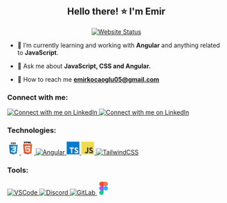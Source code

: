 <h2 align="center">Hello there! ⭐ I'm Emir</h2>

<p align="center">
    <a href="https://www.bilalemirkocaoglu.com/" target="_blank">
        <img src="https://img.shields.io/badge/www.bilalemirkocaoglu.com-Up-brightgreen?style=flat-square" alt="Website Status">
    </a>
</p>

- 👾 I’m currently learning and working with **Angular** and anything related to **JavaScript**.

- 💬  Ask me about **JavaScript, CSS and Angular.**

- 📧  How to reach me **[emirkocaoglu05@gmail.com](mailto:emirkocaoglu05@gmail.com)**

<h3 align="left">Connect with me:</h3>
<p align="left">
<!-- Light Mode -->
<a href="https://www.linkedin.com/in/bilal-emir-kocao%C4%9Flu-375622238/#gh-light-mode-only" target="_blank">
<img src="https://img.shields.io/badge/LinkedIn-3572A5?style=for-the-badge&logo=linkedin&logoColor=white#gh-light-mode-only" alt="Connect with me on LinkedIn">
</a>
<!-- Dark Mode -->
<a href="https://www.linkedin.com/in/bilal-emir-kocao%C4%9Flu-375622238/#gh-dark-mode-only">
<img src="https://img.shields.io/badge/LinkedIn-ffffff?style=for-the-badge&logo=linkedin&logoColor=0690FA#gh-dark-mode-only" alt="Connect with me on LinkedIn">
</a>
</p>

<h3 align="left">Technologies:</h3>
<p align="left">
<a href="https://www.w3schools.com/css/" target="_blank" rel="noopener"> <img src="https://raw.githubusercontent.com/devicons/devicon/master/icons/css3/css3-original-wordmark.svg" alt="CSS3" width="28" height="28"/> </a>
<a href="https://www.w3.org/html/" target="_blank" rel="noopener"> <img src="https://raw.githubusercontent.com/devicons/devicon/master/icons/html5/html5-original-wordmark.svg" alt="HTML5" width="30" height="30"/> </a>
<a href="https://angular.io/" target="_blank" rel="noopener"> <img src="https://angular.io/assets/images/logos/angular/angular.svg" alt="Angular" width="30" height="30"/> </a>
<a href="https://www.typescriptlang.org/" target="_blank" rel="noopener"> <img src="https://raw.githubusercontent.com/devicons/devicon/master/icons/typescript/typescript-original.svg" alt="TypeScript" width="30" height="30"/> </a>
<a href="https://www.javascript.com/" target="_blank" rel="noopener"> <img src="https://raw.githubusercontent.com/devicons/devicon/master/icons/javascript/javascript-original.svg" alt="JavaScript" width="30" height="30"/> </a>
<a href="https://tailwindcss.com/" target="_blank" rel="noopener"> <img src="https://www.vectorlogo.zone/logos/tailwindcss/tailwindcss-icon.svg" alt="TailwindCSS" width="30" height="30"/> </a>
</p>

<h3 align="left">Tools:</h3>
<p align="left">
<a href="https://code.visualstudio.com/" target="_blank" rel="noopener"> <img src="https://upload.wikimedia.org/wikipedia/commons/thumb/9/9a/Visual_Studio_Code_1.35_icon.svg/1024px-Visual_Studio_Code_1.35_icon.svg.png" alt="VSCode" width="30" height="30"/> </a>
<a href="https://discord.com/" target="_blank" rel="noopener"> <img src="https://cdn4.iconfinder.com/data/icons/logos-and-brands/512/91_Discord_logo_logos-512.png" alt="Discord" width="30" height="30"/> </a> 
<a href="https://www.gitlab.com/" target="_blank" rel="noopener"> <img src="https://about.gitlab.com/images/press/logo/png/gitlab-logo-1-color-black-rgb.png" alt="GitLab" width="30" height="30"/> </a>
<a href="https://www.figma.com/" target="_blank" rel="noopener"> <img src="https://raw.githubusercontent.com/devicons/devicon/1119b9f84c0290e0f0b38982099a2bd027a48bf1/icons/figma/figma-original.svg" alt="Figma" width="30" height="30"/> </a>
</p>
